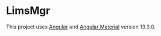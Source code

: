 # LimsMgr

This project uses [Angular](https://angular.io) and [Angular Material](https://material.angular.io) version 13.3.0.
